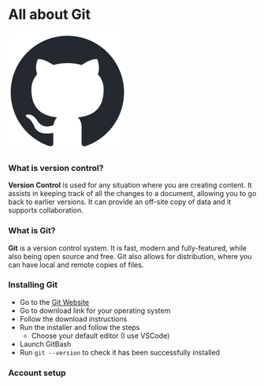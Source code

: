 # All about Git 
![Git Cat](images/github-mark.png)


### What is version control?
**Version Control** is used for any situation where you are creating content. It assists in keeping track of all the changes to a document, allowing you to go back to earlier versions. It can provide an off-site copy of data and it supports collaboration. 

### What is Git?
**Git** is a version control system. It is fast, modern and fully-featured, while also being open source and free. Git also allows for distribution, where you can have local and remote copies of files.

### Installing Git 
- Go to the [Git Website](https://git-scm.com/)
- Go to download link for your operating system
- Follow the download instructions
- Run the installer and follow the steps
    - Choose your default editor (I use VSCode)
- Launch GitBash
- Run `git --version` to check it has been successfully installed

### Account setup